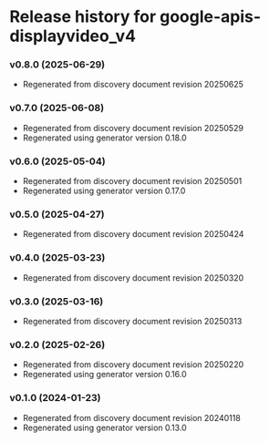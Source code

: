 # Release history for google-apis-displayvideo_v4

### v0.8.0 (2025-06-29)

* Regenerated from discovery document revision 20250625

### v0.7.0 (2025-06-08)

* Regenerated from discovery document revision 20250529
* Regenerated using generator version 0.18.0

### v0.6.0 (2025-05-04)

* Regenerated from discovery document revision 20250501
* Regenerated using generator version 0.17.0

### v0.5.0 (2025-04-27)

* Regenerated from discovery document revision 20250424

### v0.4.0 (2025-03-23)

* Regenerated from discovery document revision 20250320

### v0.3.0 (2025-03-16)

* Regenerated from discovery document revision 20250313

### v0.2.0 (2025-02-26)

* Regenerated from discovery document revision 20250220
* Regenerated using generator version 0.16.0

### v0.1.0 (2024-01-23)

* Regenerated from discovery document revision 20240118
* Regenerated using generator version 0.13.0


